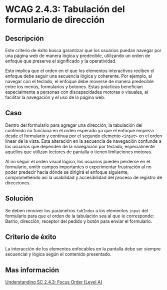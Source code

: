 # WCAG 2.4.3: Tabulación del formulario de dirección

## Descripción

Este criterio de éxito busca garantizar que los usuarios puedan navegar por una página web de manera lógica y predecible, utilizando un orden de enfoque que preserve el significado y la operatividad.

Esto implica que el orden en el que los elementos interactivos reciben el enfoque debe seguir una secuencia lógica y coherente. Por ejemplo, al navegar con el teclado, el enfoque debe moverse de manera predecible entre los menús, formularios y botones. Estas prácticas benefician especialmente a personas con discapacidades motoras o visuales, al facilitar la navegación y el uso de la página web.

## Caso

Dentro del formulario para agregar una dirección, la tabulación del contenido no funciona en el orden esperado ya que el enfoque empieza desde el formulario y continua por el segundo elemento `<input>` en el orden linear de la vista. Esta alteración en la secuencia de navegación confunde a los usuarios que dependen de la navegación por teclado, especialmente aquellos que utilizan lectores de pantalla o tienen limitaciones motoras. 

Al no seguir el orden visual lógico, los usuarios pueden perderse en el formulario, omitir campos importantes o experimentar frustración al no poder predecir hacia dónde se dirigirá el enfoque siguiente, comprometiendo así la usabilidad y accesibilidad del proceso de registro de direcciones.

## Solución

Se deben remover los parámetros `tabIndex` a los elementos `input` del formulario para que el orden de la tabulación sea al que le corresponde: Barrio, dirección, receptor del pedido y botón para enviar el formulario.

## Criterio de éxito

La interacción de los elementos enfocables en la pantalla debe ser siempre secuencial y lógica según el contenido presentado.

## Mas información

[Understanding SC 2.4.3: Focus Order (Level A)](https://www.w3.org/WAI/WCAG22/Understanding/focus-order)
